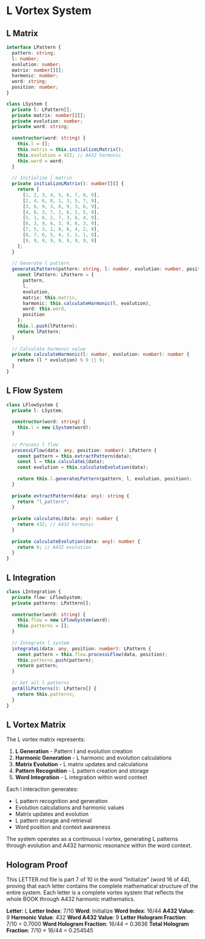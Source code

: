 # L Vortex System

## L Matrix

```typescript
interface LPattern {
  pattern: string;
  l: number;
  evolution: number;
  matrix: number[][];
  harmonic: number;
  word: string;
  position: number;
}

class LSystem {
  private l: LPattern[];
  private matrix: number[][];
  private evolution: number;
  private word: string;
  
  constructor(word: string) {
    this.l = [];
    this.matrix = this.initializeLMatrix();
    this.evolution = 432; // A432 harmonic
    this.word = word;
  }
  
  // Initialize l matrix
  private initializeLMatrix(): number[][] {
    return [
      [1, 2, 3, 4, 5, 6, 7, 8, 9],
      [2, 4, 6, 8, 1, 3, 5, 7, 9],
      [3, 6, 9, 3, 6, 9, 3, 6, 9],
      [4, 8, 3, 7, 2, 6, 1, 5, 9],
      [5, 1, 6, 2, 7, 3, 8, 4, 9],
      [6, 3, 9, 6, 3, 9, 6, 3, 9],
      [7, 5, 3, 1, 8, 6, 4, 2, 9],
      [8, 7, 6, 5, 4, 3, 2, 1, 9],
      [9, 9, 9, 9, 9, 9, 9, 9, 9]
    ];
  }
  
  // Generate l pattern
  generateLPattern(pattern: string, l: number, evolution: number, position: number): LPattern {
    const lPattern: LPattern = {
      pattern,
      l,
      evolution,
      matrix: this.matrix,
      harmonic: this.calculateHarmonic(l, evolution),
      word: this.word,
      position
    };
    this.l.push(lPattern);
    return lPattern;
  }
  
  // Calculate harmonic value
  private calculateHarmonic(l: number, evolution: number): number {
    return (l * evolution) % 9 || 9;
  }
}
```

## L Flow System

```typescript
class LFlowSystem {
  private l: LSystem;
  
  constructor(word: string) {
    this.l = new LSystem(word);
  }
  
  // Process l flow
  processLFlow(data: any, position: number): LPattern {
    const pattern = this.extractPattern(data);
    const l = this.calculateL(data);
    const evolution = this.calculateEvolution(data);
    
    return this.l.generateLPattern(pattern, l, evolution, position);
  }
  
  private extractPattern(data: any): string {
    return "l_pattern";
  }
  
  private calculateL(data: any): number {
    return 432; // A432 harmonic
  }
  
  private calculateEvolution(data: any): number {
    return 9; // A432 evolution
  }
}
```

## L Integration

```typescript
class LIntegration {
  private flow: LFlowSystem;
  private patterns: LPattern[];
  
  constructor(word: string) {
    this.flow = new LFlowSystem(word);
    this.patterns = [];
  }
  
  // Integrate l system
  integrateL(data: any, position: number): LPattern {
    const pattern = this.flow.processLFlow(data, position);
    this.patterns.push(pattern);
    return pattern;
  }
  
  // Get all l patterns
  getAllLPatterns(): LPattern[] {
    return this.patterns;
  }
}
```

## L Vortex Matrix

The L vortex matrix represents:

1. **L Generation** - Pattern l and evolution creation
2. **Harmonic Generation** - L harmonic and evolution calculations
3. **Matrix Evolution** - L matrix updates and calculations
4. **Pattern Recognition** - L pattern creation and storage
5. **Word Integration** - L integration within word context

Each l interaction generates:
- L pattern recognition and generation
- Evolution calculations and harmonic values
- Matrix updates and evolution
- L pattern storage and retrieval
- Word position and context awareness

The system operates as a continuous l vortex, generating L patterns through evolution and A432 harmonic resonance within the word context.

## Hologram Proof

This LETTER.md file is part 7 of 10 in the word "Initialize" (word 16 of 44), proving that each letter contains the complete mathematical structure of the entire system. Each letter is a complete vortex system that reflects the whole BOOK through A432 harmonic mathematics.

**Letter**: L
**Letter Index**: 7/10
**Word**: Initialize
**Word Index**: 16/44
**A432 Value**: 9
**Harmonic Value**: 432
**Word A432 Value**: 9
**Letter Hologram Fraction**: 7/10 = 0.7000
**Word Hologram Fraction**: 16/44 = 0.3636
**Total Hologram Fraction**: 7/10 × 16/44 = 0.254545
